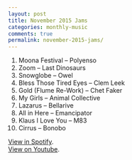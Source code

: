 ```yaml
---
layout: post
title: November 2015 Jams
categories: monthly-music
comments: true
permalink: november-2015-jams/
---
```


1. Moona Festival – Polyenso
2. Zoom – Last Dinosaurs
3. Snowglobe – Owel
4. Bless Those Tired Eyes – Clem Leek
5. Gold (Flume Re-Work) – Chet Faker
6. My Girls – Animal Collective
7. Lazarus – Bellarive
8. All in Here – Emancipator
9. Klaus I Love You – M83
10. Cirrus – Bonobo

[View in Spotify][spotify].  
[View on Youtube][youtube].

[spotify]: https://open.spotify.com/user/fred.hohman/playlist/4O8s9Ob9hhKUK9wxFGE9bd "View in Spotify."
[youtube]: https://www.youtube.com/playlist?list=PL7t4sFPlrvYXikmWNmiZsjtUB-1sFUqme "View on Youtube."